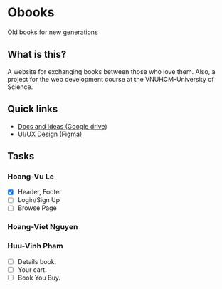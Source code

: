 # Obooks
Old books for new generations

## What is this?
A website for exchanging books between those who love them. Also, a project for the web development course at the VNUHCM-University of Science.

## Quick links
+ [Docs and ideas (Google drive)](https://drive.google.com/drive/u/1/folders/1qNk034u6YUHCkENeit7SQz4PYsQLEzVh)
+ [UI/UX Design (Figma)](https://www.figma.com/file/r9ai23X9kD8wG5mQK01Bpp/Obuks?node-id=0%3A1)

## Tasks
### Hoang-Vu Le
- [x] Header, Footer
- [ ] Login/Sign Up
- [ ] Browse Page

### Hoang-Viet Nguyen

### Huu-Vinh Pham
- [ ] Details book.
- [ ] Your cart.
- [ ] Book You Buy.
